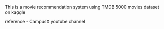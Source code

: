 This is a movie recommendation system using TMDB 5000 movies dataset on kaggle

reference - CampusX youtube channel
